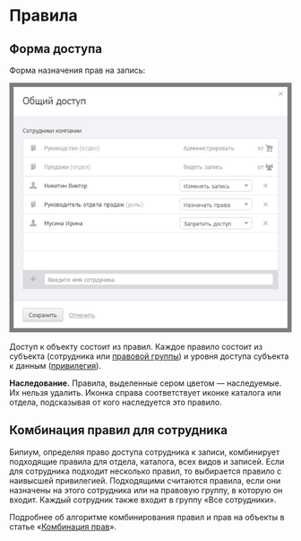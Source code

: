 # Правила

## Форма доступа

Форма назначения прав на запись:

![](.gitbook/assets/rights-form-record.jpg)

Доступ к объекту состоит из правил. Каждое правило состоит из субъекта (сотрудника или [правовой группы](https://docs.bpium.ru/rights/groups)) и уровня доступа субъекта к данным ([привилегия](https://docs.bpium.ru/rights/priviliges)).

**Наследование.** Правила, выделенные сером цветом — наследуемые. Их нельзя удалить. Иконка справа соответствует иконке каталога или отдела, подсказывая от кого наследуется это правило.

## Комбинация правил для сотрудника

Бипиум, определяя право доступа сотрудника к записи, комбинирует подходящие правила для отдела, каталога, всех видов и записей. Если для сотрудника подходит несколько правил, то выбирается правило с наивысшей привилегией. Подходящими считаются правила, если они назначены на этого сотрудника или на правовую группу, в которую он входит. Каждый сотрудник также входит в группу «Все сотрудники».

Подробнее об алгоритме комбинирования правил и прав на объекты в статье «[Комбинация прав](https://docs.bpium.ru/rights/policy)».
